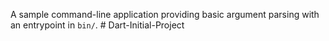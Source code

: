 A sample command-line application providing basic argument parsing with an entrypoint in `bin/`.
#   D a r t - I n i t i a l - P r o j e c t  
 